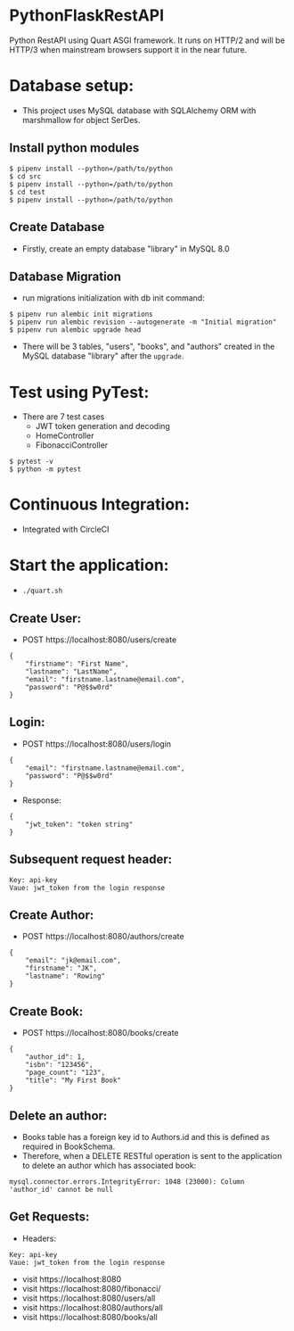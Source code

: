 # PythonFlaskRestAPI

Python RestAPI using Quart ASGI framework. It runs on HTTP/2 and will be HTTP/3 when mainstream browsers support it in the near future.

# Database setup:

- This project uses MySQL database with SQLAlchemy ORM with marshmallow for object SerDes.

## Install python modules

```
$ pipenv install --python=/path/to/python
$ cd src
$ pipenv install --python=/path/to/python
$ cd test
$ pipenv install --python=/path/to/python
```

## Create Database

- Firstly, create an empty database "library" in MySQL 8.0

## Database Migration

- run migrations initialization with db init command:

```
$ pipenv run alembic init migrations
$ pipenv run alembic revision --autogenerate -m "Initial migration"
$ pipenv run alembic upgrade head
```

- There will be 3 tables, "users", "books", and "authors" created in the MySQL database "library" after the `upgrade`.

# Test using PyTest:

- There are 7 test cases
  - JWT token generation and decoding
  - HomeController
  - FibonacciController

```
$ pytest -v
$ python -m pytest
```

# Continuous Integration:

- Integrated with CircleCI

# Start the application:

- `./quart.sh`

## Create User:

- POST https://localhost:8080/users/create

```
{
	"firstname": "First Name",
	"lastname": "LastName",
	"email": "firstname.lastname@email.com",
	"password": "P@$$w0rd"
}
```

## Login:

- POST https://localhost:8080/users/login

```
{
	"email": "firstname.lastname@email.com",
	"password": "P@$$w0rd"
}
```

- Response:

```
{
    "jwt_token": "token string"
}
```

## Subsequent request header:

```
Key: api-key
Vaue: jwt_token from the login response
```

## Create Author:

- POST https://localhost:8080/authors/create

```
{
    "email": "jk@email.com",
    "firstname": "JK",
    "lastname": "Rowing"
}
```

## Create Book:

- POST https://localhost:8080/books/create

```
{
    "author_id": 1,
    "isbn": "123456",
    "page_count": "123",
    "title": "My First Book"
}
```

## Delete an author:

- Books table has a foreign key id to Authors.id and this is defined as required in BookSchema.
- Therefore, when a DELETE RESTful operation is sent to the application to delete an author which has associated book:

```
mysql.connector.errors.IntegrityError: 1048 (23000): Column 'author_id' cannot be null
```

## Get Requests:

- Headers:

```
Key: api-key
Vaue: jwt_token from the login response
```

- visit https://localhost:8080
- visit https://localhost:8080/fibonacci/
- visit https://localhost:8080/users/all
- visit https://localhost:8080/authors/all
- visit https://localhost:8080/books/all
